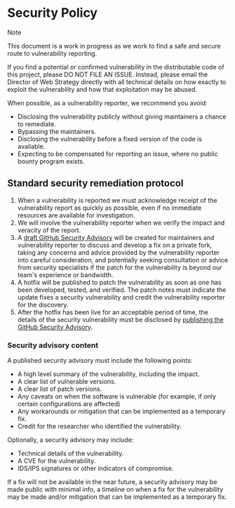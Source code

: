 # Security Policy

>[!NOTE]
>This document is a work in progress as we work to find a safe and secure route to vulnerability reporting.

If you find a potential or confirmed vulnerability in the distributable code of this project, please DO NOT FILE AN ISSUE. Instead, please email the Director of Web Strategy directly with all technical details on how exactly to exploit the vulnerability and how that exploitation may be abused.

When possible, as a vulnerability reporter, we recommend you avoid:

- Disclosing the vulnerability publicly without giving maintainers a chance to remediate.
- Bypassing the maintainers.
- Disclosing the vulnerability before a fixed version of the code is available.
- Expecting to be compensated for reporting an issue, where no public bounty program exists.

## Standard security remediation protocol

1. When a vulnerability is reported we must acknowledge receipt of the vulnerability report as quickly as possible, even if no immediate resources are available for investigation.
2. We will involve the vulnerability reporter when we verify the impact and veracity of the report.
3. A [draft GitHub Security Advisory](https://docs.github.com/en/code-security/repository-security-advisories/creating-a-repository-security-advisory) will be created for maintainers and vulnerability reporter to discuss and develop a fix on a private fork, taking any concerns and advice provided by the vulnerability reporter into careful consideration, and potentially seeking consultation or advice from security specialists if the patch for the vulnerability is beyond our team's experience or bandwidth.
4. A hotfix will be published to patch the vulnerability as soon as one has been developed, tested, and verified. The patch notes must indicate the update fixes a security vulnerability and credit the vulnerability reporter for the discovery.
5. After the hotfix has been live for an acceptable period of time, the details of the security vulnerability must be disclosed by [publishing the GitHub Security Advisory](https://docs.github.com/en/code-security/repository-security-advisories/publishing-a-repository-security-advisory).

### Security advisory content

A published security advisory must include the following points:

- A high level summary of the vulnerability, including the impact.
- A clear list of vulnerable versions.
- A clear list of patch versions.
- Any caveats on when the software is vulnerable (for example, if only certain configurations are affected)
- Any workarounds or mitigation that can be implemented as a temporary fix.
- Credit for the researcher who identified the vulnerability.

Optionally, a security advisory may include:

- Technical details of the vulnerability.
- A CVE for the vulnerability.
- IDS/IPS signatures or other indicators of compromise.

If a fix will not be available in the near future, a security advisory may be made public with minimal info, a timeline on when a fix for the vulnerability may be made and/or mitigation that can be implemented as a temporary fix.
